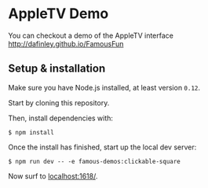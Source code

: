 # AppleTV Demo

You can checkout a demo of the AppleTV interface 
http://dafinley.github.io/FamousFun


## Setup &amp; installation

Make sure you have Node.js installed, at least version `0.12`.

Start by cloning this repository.

Then, install dependencies with:

    $ npm install

Once the install has finished, start up the local dev server:

    $ npm run dev -- -e famous-demos:clickable-square

Now surf to [localhost:1618/](http://localhost:1618/).
